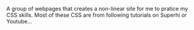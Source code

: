 
A group of webpages that creates a non-linear site for me to pratice my CSS skills.
Most of these CSS are from following tutorials on Superhi or Youtube...
